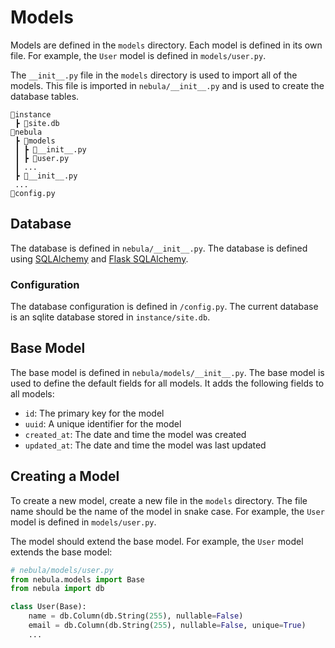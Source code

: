 # Models

Models are defined in the `models` directory. Each model is defined in its own file. For example, the `User` model is defined in `models/user.py`.

The `__init__.py` file in the `models` directory is used to import all of the models. This file is imported in `nebula/__init__.py` and is used to create the database tables.

```
📂instance
 ┣ 📜site.db
📂nebula
 ┣ 📂models
 ┃ ┣ 📜__init__.py
 ┃ ┣ 📜user.py
 ┃ ...
 ┣ 📜__init__.py
 ...
📜config.py
```

## Database

The database is defined in `nebula/__init__.py`. The database is defined using [SQLAlchemy](https://docs.sqlalchemy.org/en/14/) and [Flask SQLAlchemy](https://flask-sqlalchemy.palletsprojects.com/en/3.0.x/).

### Configuration

The database configuration is defined in `/config.py`. The current database is an sqlite database stored in `instance/site.db`.

## Base Model

The base model is defined in `nebula/models/__init__.py`. The base model is used to define the default fields for all models. It adds the following fields to all models:

-   `id`: The primary key for the model
-   `uuid`: A unique identifier for the model
-   `created_at`: The date and time the model was created
-   `updated_at`: The date and time the model was last updated

## Creating a Model

To create a new model, create a new file in the `models` directory. The file name should be the name of the model in snake case. For example, the `User` model is defined in `models/user.py`.

The model should extend the base model. For example, the `User` model extends the base model:

```python {2,5}
# nebula/models/user.py
from nebula.models import Base
from nebula import db

class User(Base):
    name = db.Column(db.String(255), nullable=False)
    email = db.Column(db.String(255), nullable=False, unique=True)
    ...
```
